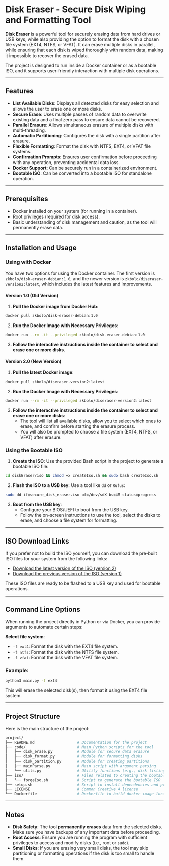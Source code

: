 
# Disk Eraser - Secure Disk Wiping and Formatting Tool

**Disk Eraser** is a powerful tool for securely erasing data from hard drives or USB keys, while also providing the option to format the disk with a chosen file system (EXT4, NTFS, or VFAT). It can erase multiple disks in parallel, while ensuring that each disk is wiped thoroughly with random data, making it impossible to recover the erased data.

The project is designed to run inside a Docker container or as a bootable ISO, and it supports user-friendly interaction with multiple disk operations.

---

## Features

- **List Available Disks**: Displays all detected disks for easy selection and allows the user to erase one or more disks.
- **Secure Erase**: Uses multiple passes of random data to overwrite existing data and a final zero pass to ensure data cannot be recovered.
- **Parallel Erasure**: Allows simultaneous erasure of multiple disks with multi-threading.
- **Automatic Partitioning**: Configures the disk with a single partition after erasure.
- **Flexible Formatting**: Format the disk with NTFS, EXT4, or VFAT file systems.
- **Confirmation Prompts**: Ensures user confirmation before proceeding with any operation, preventing accidental data loss.
- **Docker Support**: Can be securely run in a containerized environment.
- **Bootable ISO**: Can be converted into a bootable ISO for standalone operation.
  
---

## Prerequisites

- Docker installed on your system (for running in a container).
- Root privileges (required for disk access).
- Basic understanding of disk management and caution, as the tool will permanently erase data.

---

## Installation and Usage

### Using with Docker

You have two options for using the Docker container. The first version is `zkbolo/disk-eraser-debian:1.0`, and the newer version is `zkbolo/diseraser-version2:latest`, which includes the latest features and improvements.

#### Version 1.0 (Old Version)
1. **Pull the Docker image from Docker Hub**:
```bash
docker pull zkbolo/disk-eraser-debian:1.0
```

2. **Run the Docker Image with Necessary Privileges**:
```bash
docker run --rm -it --privileged zkbolo/disk-eraser-debian:1.0
```

3. **Follow the interactive instructions inside the container to select and erase one or more disks**.

#### Version 2.0 (New Version)
1. **Pull the latest Docker image**:
```bash
docker pull zkbolo/diseraser-version2:latest
```

2. **Run the Docker Image with Necessary Privileges**:
```bash
docker run --rm -it --privileged zkbolo/diseraser-version2:latest
```

3. **Follow the interactive instructions inside the container to select and erase one or more disks**:
   - The tool will list all available disks, allow you to select which ones to erase, and confirm before starting the erasure process.
   - You will also be prompted to choose a file system (EXT4, NTFS, or VFAT) after erasure.

### Using the Bootable ISO

1. **Create the ISO**: Use the provided Bash script in the project to generate a bootable ISO file:

```bash
cd diskEraser/iso && chmod +x createIso.sh && sudo bash createIso.sh
```

2. **Flash the ISO to a USB key**: Use a tool like `dd` or `Rufus`:

```bash
sudo dd if=secure_disk_eraser.iso of=/dev/sdX bs=4M status=progress
```

3. **Boot from the USB key**:
   - Configure your BIOS/UEFI to boot from the USB key.
   - Follow the on-screen instructions to use the tool, select the disks to erase, and choose a file system for formatting.

---

## ISO Download Links

If you prefer not to build the ISO yourself, you can download the pre-built ISO files for your system from the following links:

- [Download the latest version of the ISO (version 2)](http://example.com/download/secure_disk_eraser_v2.iso)
- [Download the previous version of the ISO (version 1)](http://example.com/download/secure_disk_eraser_v1.iso)

These ISO files are ready to be flashed to a USB key and used for bootable operations.

---

## Command Line Options

When running the project directly in Python or via Docker, you can provide arguments to automate certain steps:

**Select file system**:
- `-f ext4`: Format the disk with the EXT4 file system.
- `-f ntfs`: Format the disk with the NTFS file system.
- `-f vfat`: Format the disk with the VFAT file system.

### Example:

```bash
python3 main.py -f ext4
```

This will erase the selected disk(s), then format it using the EXT4 file system.

---

## Project Structure

Here is the main structure of the project:

```bash
project/
├── README.md                   # Documentation for the project
├── code/                       # Main Python scripts for the tool
│   ├── disk_erase.py           # Module for secure data erasure
│   ├── disk_format.py          # Module for formatting disks
│   ├── disk_partition.py       # Module for creating partitions
│   ├── mainParse.py            # Main script with argument parsing
│   └── utils.py                # Utility functions (e.g., disk listing)
├── iso/                        # Files related to creating the bootable ISO
│   └── forgeIso.sh             # Script to generate the bootable ISO
├── setup.sh                    # Script to install dependencies and prepare the project
├── LICENSE                     # Common Creative 4 license
└── Dockerfile                  # Dockerfile to build docker image locally
```

---

## Notes

- **Disk Safety**: The tool **permanently erases** data from the selected disks. Make sure you have backups of any important data before proceeding.
- **Root Access**: Ensure you are running the program with sufficient privileges to access and modify disks (i.e., root or `sudo`).
- **Small Disks**: If you are erasing very small disks, the tool may skip partitioning or formatting operations if the disk is too small to handle them.
